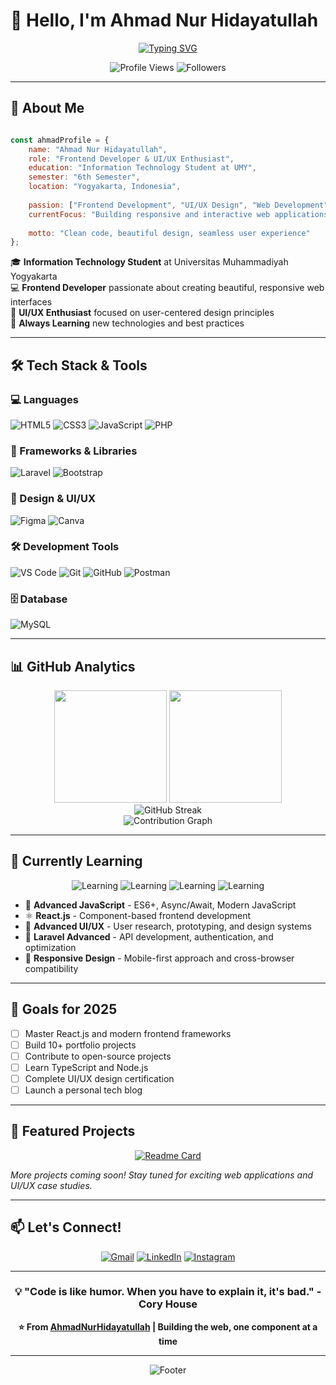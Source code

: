# 👋 Hello, I'm Ahmad Nur Hidayatullah

<div align="center">
  
[![Typing SVG](https://readme-typing-svg.herokuapp.com?font=Fira+Code&weight=500&size=28&pause=1000&color=00D9FF&center=true&vCenter=true&width=600&lines=Frontend+Developer+%26+UI%2FUX+Enthusiast;Information+Technology+Student;Creating+Beautiful+Web+Experiences)](https://git.io/typing-svg)

</div>

<div align="center">
  <img src="https://komarev.com/ghpvc/?username=AhmadNurHidayatullah&color=00d9ff&style=flat-square&label=Profile+Views" alt="Profile Views" />
  <img src="https://img.shields.io/github/followers/AhmadNurHidayatullah?color=00d9ff&style=flat-square&label=Followers" alt="Followers" />
</div>

---

## 🚀 About Me

```javascript

const ahmadProfile = {
    name: "Ahmad Nur Hidayatullah",
    role: "Frontend Developer & UI/UX Enthusiast",
    education: "Information Technology Student at UMY",
    semester: "6th Semester",
    location: "Yogyakarta, Indonesia",
    
    passion: ["Frontend Development", "UI/UX Design", "Web Development"],
    currentFocus: "Building responsive and interactive web applications",
    
    motto: "Clean code, beautiful design, seamless user experience"
};
```

🎓 **Information Technology Student** at Universitas Muhammadiyah Yogyakarta  
💻 **Frontend Developer** passionate about creating beautiful, responsive web interfaces  
🎨 **UI/UX Enthusiast** focused on user-centered design principles  
🌱 **Always Learning** new technologies and best practices

---

## 🛠️ Tech Stack & Tools

### 💻 Languages
![HTML5](https://img.shields.io/badge/HTML5-E34F26?style=for-the-badge&logo=html5&logoColor=white)
![CSS3](https://img.shields.io/badge/CSS3-1572B6?style=for-the-badge&logo=css3&logoColor=white)
![JavaScript](https://img.shields.io/badge/JavaScript-F7DF1E?style=for-the-badge&logo=javascript&logoColor=black)
![PHP](https://img.shields.io/badge/PHP-777BB4?style=for-the-badge&logo=php&logoColor=white)

### 🧰 Frameworks & Libraries
![Laravel](https://img.shields.io/badge/Laravel-FF2D20?style=for-the-badge&logo=laravel&logoColor=white)
![Bootstrap](https://img.shields.io/badge/Bootstrap-7952B3?style=for-the-badge&logo=bootstrap&logoColor=white)

### 🎨 Design & UI/UX
![Figma](https://img.shields.io/badge/Figma-F24E1E?style=for-the-badge&logo=figma&logoColor=white)
![Canva](https://img.shields.io/badge/Canva-00C4CC?style=for-the-badge&logo=canva&logoColor=white)

### 🛠️ Development Tools
![VS Code](https://img.shields.io/badge/VS_Code-007ACC?style=for-the-badge&logo=visual-studio-code&logoColor=white)
![Git](https://img.shields.io/badge/Git-F05032?style=for-the-badge&logo=git&logoColor=white)
![GitHub](https://img.shields.io/badge/GitHub-181717?style=for-the-badge&logo=github&logoColor=white)
![Postman](https://img.shields.io/badge/Postman-FF6C37?style=for-the-badge&logo=postman&logoColor=white)

### 🗄️ Database
![MySQL](https://img.shields.io/badge/MySQL-4479A1?style=for-the-badge&logo=mysql&logoColor=white)

---

## 📊 GitHub Analytics

<div align="center">
  <img height="180em" src="https://github-readme-stats.vercel.app/api?username=AhmadNurHidayatullah&show_icons=true&theme=tokyonight&include_all_commits=true&count_private=true&hide_border=true"/>
  <img height="180em" src="https://github-readme-stats.vercel.app/api/top-langs/?username=AhmadNurHidayatullah&layout=compact&theme=tokyonight&hide_border=true"/>
</div>

<div align="center">
  <img src="https://github-readme-streak-stats.herokuapp.com/?user=AhmadNurHidayatullah&theme=tokyonight&hide_border=true" alt="GitHub Streak" />
</div>

<div align="center">
  <img src="https://github-readme-activity-graph.vercel.app/graph?username=AhmadNurHidayatullah&theme=tokyo-night&hide_border=true&area=true" alt="Contribution Graph" />
</div>

---

## 🌱 Currently Learning

<div align="center">
  
![Learning](https://img.shields.io/badge/Learning-Advanced_JavaScript-yellow?style=for-the-badge)
![Learning](https://img.shields.io/badge/Learning-React.js-blue?style=for-the-badge)
![Learning](https://img.shields.io/badge/Learning-Laravel_Advanced-red?style=for-the-badge)
![Learning](https://img.shields.io/badge/Learning-UI%2FUX_Design-purple?style=for-the-badge)

</div>

- 🚀 **Advanced JavaScript** - ES6+, Async/Await, Modern JavaScript
- ⚛️ **React.js** - Component-based frontend development
- 🎨 **Advanced UI/UX** - User research, prototyping, and design systems
- 🔧 **Laravel Advanced** - API development, authentication, and optimization
- 📱 **Responsive Design** - Mobile-first approach and cross-browser compatibility

---

## 🎯 Goals for 2025

- [ ] Master React.js and modern frontend frameworks
- [ ] Build 10+ portfolio projects
- [ ] Contribute to open-source projects
- [ ] Learn TypeScript and Node.js
- [ ] Complete UI/UX design certification
- [ ] Launch a personal tech blog

---

## 💼 Featured Projects

<div align="center">
  
[![Readme Card](https://github-readme-stats.vercel.app/api/pin/?username=AhmadNurHidayatullah&repo=your-project-name&theme=tokyonight&hide_border=true)](https://github.com/AhmadNurHidayatullah/your-project-name)

</div>

*More projects coming soon! Stay tuned for exciting web applications and UI/UX case studies.*

---

## 📫 Let's Connect!

<div align="center">
  
[![Gmail](https://img.shields.io/badge/Gmail-D14836?style=for-the-badge&logo=gmail&logoColor=white)](mailto:ahmadnurhidayatulla@gmail.com)
[![LinkedIn](https://img.shields.io/badge/LinkedIn-0077B5?style=for-the-badge&logo=linkedin&logoColor=white)](https://linkedin.com/in/ahmad-nurhidayatullah-853502341)
[![Instagram](https://img.shields.io/badge/Instagram-E4405F?style=for-the-badge&logo=instagram&logoColor=white)](https://instagram.com/ahmadnurop)

</div>

---

<div align="center">
  
### 💡 "Code is like humor. When you have to explain it, it's bad." - Cory House

**⭐ From [AhmadNurHidayatullah](https://github.com/AhmadNurHidayatullah) | Building the web, one component at a time**

</div>

---

<div align="center">
  <img src="https://capsule-render.vercel.app/api?type=waving&color=00d9ff&height=100&section=footer" alt="Footer" />
</div>
